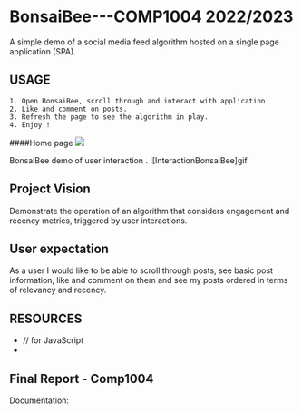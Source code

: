 # BonsaiBee---COMP1004 2022/2023 



A simple demo of a social media feed algorithm hosted on a single page application (SPA). 


## USAGE
	1. Open BonsaiBee, scroll through and interact with application
	2. Like and comment on posts. 
	3. Refresh the page to see the algorithm in play.
	4. Enjoy ! 
	
	
	
####Home page
![](https://github.com/Neo-3l/BonsaiBee---COMP1004/assets/114653081/95355a01-31ff-4eb2-963b-cc39d20a85c5)
  
BonsaiBee demo of user interaction .
![InteractionBonsaiBee]gif

## Project Vision
Demonstrate the operation of an algorithm that considers engagement and recency metrics, triggered by user interactions.

## User expectation
As a user I would like to be able to scroll through posts, see basic post information, like and comment on them and see my posts ordered in terms of relevancy and recency.


## RESOURCES

-  // for JavaScript
- 

## Final Report - Comp1004

Documentation: <document>
